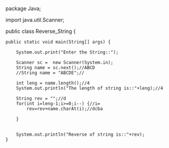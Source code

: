 package Java;

import java.util.Scanner;

public class Reverse_String {
	
	public static void main(String[] args) {

		System.out.print("Enter the String::");
		
		Scanner sc =  new Scanner(System.in);
		String name = sc.next();//ABCD
		//String name = "ABCDE";//
		
		int leng = name.length();//4
		System.out.println("The length of string is::"+leng);//4
		
		String rev = "";//d
		for(int i=leng-1;i>=0;i--) {//i=  
			rev=rev+name.charAt(i);//dcba
			
		}
		
		
		System.out.println("Reverse of string is::"+rev);
	}
	
